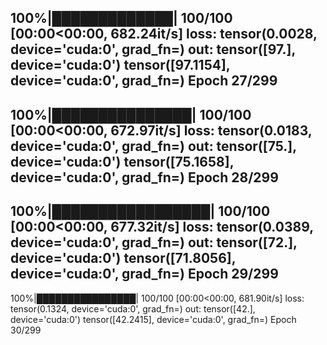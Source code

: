 
100%|█████████████| 100/100 [00:00<00:00, 682.24it/s]
loss:  tensor(0.0028, device='cuda:0', grad_fn=<MseLossBackward>)
out:  tensor([97.], device='cuda:0') tensor([97.1154], device='cuda:0', grad_fn=<SelectBackward>)
Epoch 27/299
----------
100%|███████████████| 100/100 [00:00<00:00, 672.97it/s]
loss:  tensor(0.0183, device='cuda:0', grad_fn=<MseLossBackward>)
out:  tensor([75.], device='cuda:0') tensor([75.1658], device='cuda:0', grad_fn=<SelectBackward>)
Epoch 28/299
----------
100%|█████████████████| 100/100 [00:00<00:00, 677.32it/s]
loss:  tensor(0.0389, device='cuda:0', grad_fn=<MseLossBackward>)
out:  tensor([72.], device='cuda:0') tensor([71.8056], device='cuda:0', grad_fn=<SelectBackward>)
Epoch 29/299
----------
100%|████████████████| 100/100 [00:00<00:00, 681.90it/s]
loss:  tensor(0.1324, device='cuda:0', grad_fn=<MseLossBackward>)
out:  tensor([42.], device='cuda:0') tensor([42.2415], device='cuda:0', grad_fn=<SelectBackward>)
Epoch 30/299
